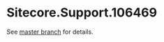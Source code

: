 # Sitecore.Support.106469

See [master branch](https://github.com/sitecoresupport/Sitecore.Support.106469) for details.